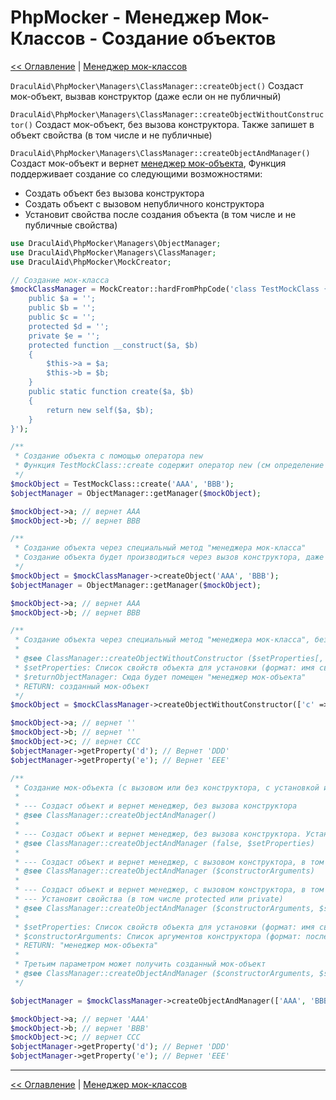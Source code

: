 # PhpMocker - Менеджер Мок-Классов - Создание объектов
[<< Оглавление](../../README.md) | [Менеджер мок-классов](README.md)

`DraculAid\PhpMocker\Managers\ClassManager::createObject()` Создаст мок-объект, вызвав конструктор (даже если он не публичный) 

`DraculAid\PhpMocker\Managers\ClassManager::createObjectWithoutConstructor()` Создаст мок-объект, без вызова конструктора.
Также запишет в объект свойства (в том числе и не публичные)

`DraculAid\PhpMocker\Managers\ClassManager::createObjectAndManager()` Создаст мок-объект и вернет [менеджер мок-объекта](../manager-object/README.md),
Функция поддерживает создание со следующими возможностями: 
* Создать объект без вызова конструктора
* Создать объект с вызовом непубличного конструктора
* Установит свойства после создания объекта (в том числе и не публичные свойства)

```php
use DraculAid\PhpMocker\Managers\ObjectManager;
use DraculAid\PhpMocker\Managers\ClassManager;
use DraculAid\PhpMocker\MockCreator;

// Создание мок-класса
$mockClassManager = MockCreator::hardFromPhpCode('class TestMockClass {
    public $a = '';
    public $b = '';
    public $c = '';
    protected $d = '';
    private $e = '';
    protected function __construct($a, $b)
    {
        $this->a = $a;
        $this->b = $b;    
    }
    public static function create($a, $b)
    {
        return new self($a, $b);
    }
}');

/**
 * Создание объекта с помощью оператора new
 * Функция TestMockClass::create содержит оператор new (см определение класса выше)
 */
$mockObject = TestMockClass::create('AAA', 'BBB');
$objectManager = ObjectManager::getManager($mockObject);

$mockObject->a; // вернет AAA
$mockObject->b; // вернет BBB

/**
 * Создание объекта через специальный метод "менеджера мок-класса"
 * Создание объекта будет производиться через вызов конструктора, даже если конструктор protected или private
 */
$mockObject = $mockClassManager->createObject('AAA', 'BBB');
$objectManager = ObjectManager::getManager($mockObject);

$mockObject->a; // вернет AAA
$mockObject->b; // вернет BBB

/**
 * Создание объекта через специальный метод "менеджера мок-класса", без вызова конструктора
 * 
 * @see ClassManager::createObjectWithoutConstructor ($setProperties[, $returnObjectManager])
 * $setProperties: Список свойств объекта для установки (формат: имя свойства => значение)
 * $returnObjectManager: Сюда будет помещен "менеджер мок-объекта"
 * RETURN: созданный мок-объект
 */
$mockObject = $mockClassManager->createObjectWithoutConstructor(['c' => 'CCC', 'd' => 'DDD', 'e' => 'EEE'], $objectManager);

$mockObject->a; // вернет ''
$mockObject->b; // вернет ''
$mockObject->c; // вернет CCC
$objectManager->getProperty('d'); // Вернет 'DDD'
$objectManager->getProperty('e'); // Вернет 'EEE'

/**
 * Создание мок-объекта (с вызовом или без конструктора, с установкой или без свойств) и получение "менеджера мок-объекта"
 * 
 * --- Создаст объект и вернет менеджер, без вызова конструктора
 * @see ClassManager::createObjectAndManager()
 * 
 * --- Создаст объект и вернет менеджер, без вызова конструктора. Установит свойства (в том числе protected или private)
 * @see ClassManager::createObjectAndManager (false, $setProperties)
 * 
 * --- Создаст объект и вернет менеджер, с вызовом конструктора, в том числе и (protected или private)
 * @see ClassManager::createObjectAndManager ($constructorArguments)
 * 
 * --- Создаст объект и вернет менеджер, с вызовом конструктора, в том числе и (protected или private).
 * --- Установит свойства (в том числе protected или private)
 * @see ClassManager::createObjectAndManager ($constructorArguments, $setProperties)
 * 
 * $setProperties: Список свойств объекта для установки (формат: имя свойства => значение)
 * $constructorArguments: Список аргументов конструктора (формат: последовательность аргументов)
 * RETURN: "менеджер мок-объекта"
 * 
 * Третьим параметром может получить созданный мок-объект
 * @see ClassManager::createObjectAndManager ($constructorArguments, $setProperties, $mockObject)
 */

$objectManager = $mockClassManager->createObjectAndManager(['AAA', 'BBB'], ['c' => 'CCC', 'd' => 'DDD', 'e' => 'EEE'], $mockObject);

$mockObject->a; // вернет 'AAA'
$mockObject->b; // вернет 'BBB'
$mockObject->c; // вернет CCC
$objectManager->getProperty('d'); // Вернет 'DDD'
$objectManager->getProperty('e'); // Вернет 'EEE'
```

--- 

[<< Оглавление](../../README.md) | [Менеджер мок-классов](README.md)
